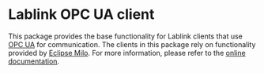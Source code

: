 # Lablink OPC UA client

This package provides the base functionality for Lablink clients that use [OPC UA](https://reference.opcfoundation.org) for communication.
The clients in this package rely on functionality provided by [Eclipse Milo](https://github.com/eclipse/milo).
For more information, please refer to the [online documentation](https://ait-lablink.readthedocs.io/projects/ait-lablink-opc-ua-client).
